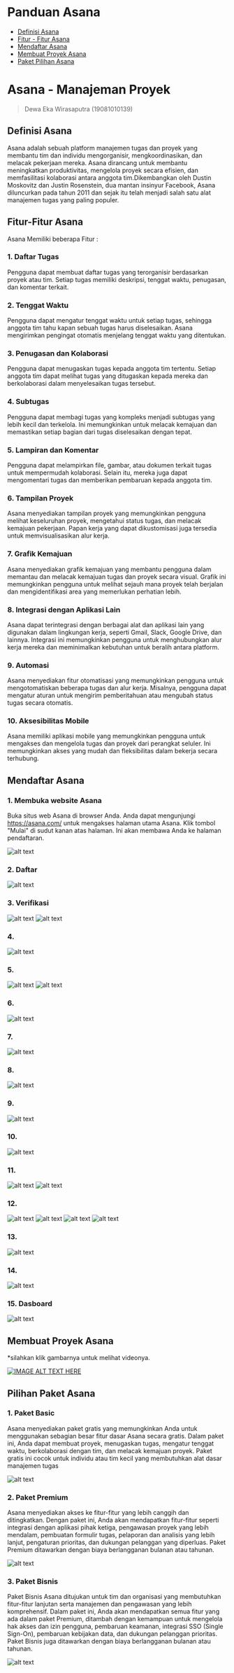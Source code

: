 # Panduan Asana

- [Definisi Asana](https://github.com/dewa143/Asana_Manajeman_Proyek#definisi-asana)
- [Fitur - Fitur Asana](https://github.com/dewa143/Asana_Manajeman_Proyek#fitur-fitur-asana)
- [Mendaftar Asana](https://github.com/dewa143/Asana_Manajeman_Proyek#mendaftar-asana)
- [Membuat Proyek Asana](https://github.com/dewa143/Asana_Manajeman_Proyek#membuat-proyek-asana)
- [Paket Pilihan Asana](https://github.com/dewa143/Asana_Manajeman_Proyek#pilihan-paket-asana)



# Asana - Manajeman Proyek

> Dewa Eka Wirasaputra (19081010139)

## Definisi Asana
   Asana adalah sebuah platform manajemen tugas dan proyek yang membantu tim dan individu mengorganisir, mengkoordinasikan, dan melacak pekerjaan mereka. Asana dirancang untuk membantu meningkatkan produktivitas, mengelola proyek secara efisien, dan memfasilitasi kolaborasi antara anggota tim.Dikembangkan oleh Dustin Moskovitz dan Justin Rosenstein, dua mantan insinyur Facebook, Asana diluncurkan pada tahun 2011 dan sejak itu telah menjadi salah satu alat manajemen tugas yang paling populer.


## Fitur-Fitur Asana
   Asana Memiliki beberapa Fitur :
   
### 1. Daftar Tugas
Pengguna dapat membuat daftar tugas yang terorganisir berdasarkan proyek atau tim. Setiap tugas memiliki deskripsi, tenggat waktu, penugasan, dan komentar terkait.

### 2.	Tenggat Waktu 
Pengguna dapat mengatur tenggat waktu untuk setiap tugas, sehingga anggota tim tahu kapan sebuah tugas harus diselesaikan. Asana mengirimkan pengingat otomatis menjelang tenggat waktu yang ditentukan.

### 3.	Penugasan dan Kolaborasi
Pengguna dapat menugaskan tugas kepada anggota tim tertentu. Setiap anggota tim dapat melihat tugas yang ditugaskan kepada mereka dan berkolaborasi dalam menyelesaikan tugas tersebut.

### 4.	Subtugas 
Pengguna dapat membagi tugas yang kompleks menjadi subtugas yang lebih kecil dan terkelola. Ini memungkinkan untuk melacak kemajuan dan memastikan setiap bagian dari tugas diselesaikan dengan tepat.

### 5.	Lampiran dan Komentar
Pengguna dapat melampirkan file, gambar, atau dokumen terkait tugas untuk mempermudah kolaborasi. Selain itu, mereka juga dapat mengomentari tugas dan memberikan pembaruan kepada anggota tim.

### 6.	Tampilan Proyek
Asana menyediakan tampilan proyek yang memungkinkan pengguna melihat keseluruhan proyek, mengetahui status tugas, dan melacak kemajuan pekerjaan. Papan kerja yang dapat dikustomisasi juga tersedia untuk memvisualisasikan alur kerja.

### 7.	Grafik Kemajuan
Asana menyediakan grafik kemajuan yang membantu pengguna dalam memantau dan melacak kemajuan tugas dan proyek secara visual. Grafik ini memungkinkan pengguna untuk melihat sejauh mana proyek telah berjalan dan mengidentifikasi area yang memerlukan perhatian lebih.

### 8.	Integrasi dengan Aplikasi Lain
Asana dapat terintegrasi dengan berbagai alat dan aplikasi lain yang digunakan dalam lingkungan kerja, seperti Gmail, Slack, Google Drive, dan lainnya. Integrasi ini memungkinkan pengguna untuk menghubungkan alur kerja mereka dan meminimalkan kebutuhan untuk beralih antara platform.

### 9.	Automasi
Asana menyediakan fitur otomatisasi yang memungkinkan pengguna untuk mengotomatiskan beberapa tugas dan alur kerja. Misalnya, pengguna dapat mengatur aturan untuk mengirim pemberitahuan atau mengubah status tugas secara otomatis.

### 10.	Aksesibilitas Mobile
Asana memiliki aplikasi mobile yang memungkinkan pengguna untuk mengakses dan mengelola tugas dan proyek dari perangkat seluler. Ini memungkinkan akses yang mudah dan fleksibilitas dalam bekerja secara terhubung.

## Mendaftar Asana
### 1. Membuka website Asana
Buka situs web Asana di browser Anda. Anda dapat mengunjungi https://asana.com/ untuk mengakses halaman utama Asana. Klik tombol "Mulai" di sudut kanan atas halaman. Ini akan membawa Anda ke halaman pendaftaran. 

![alt text](https://github.com/dewa143/Asana_Manajeman_Proyek/blob/main/image/Asana01.png)

### 2. Daftar

![alt text](https://github.com/dewa143/Asana_Manajeman_Proyek/blob/main/image/Asana02.png)

### 3. Verifikasi

![alt text](https://github.com/dewa143/Asana_Manajeman_Proyek/blob/main/image/Asana03.png)
![alt text](https://github.com/dewa143/Asana_Manajeman_Proyek/blob/main/image/Asana04.png)

### 4.

![alt text](https://github.com/dewa143/Asana_Manajeman_Proyek/blob/main/image/Asana05.png)

### 5.

![alt text](https://github.com/dewa143/Asana_Manajeman_Proyek/blob/main/image/Asana06.png)
![alt text](https://github.com/dewa143/Asana_Manajeman_Proyek/blob/main/image/Asana07.png)

### 6.

![alt text](https://github.com/dewa143/Asana_Manajeman_Proyek/blob/main/image/Asana08.png)

### 7.

![alt text](https://github.com/dewa143/Asana_Manajeman_Proyek/blob/main/image/Asana09.png)

### 8.

![alt text](https://github.com/dewa143/Asana_Manajeman_Proyek/blob/main/image/Asana10.png)

### 9.

![alt text](https://github.com/dewa143/Asana_Manajeman_Proyek/blob/main/image/Asana11.png)

### 10.

![alt text](https://github.com/dewa143/Asana_Manajeman_Proyek/blob/main/image/Asana12.png)

### 11.

![alt text](https://github.com/dewa143/Asana_Manajeman_Proyek/blob/main/image/Asana13.png)
![alt text](https://github.com/dewa143/Asana_Manajeman_Proyek/blob/main/image/Asana14.png)

### 12.

![alt text](https://github.com/dewa143/Asana_Manajeman_Proyek/blob/main/image/Asana15.png)
![alt text](https://github.com/dewa143/Asana_Manajeman_Proyek/blob/main/image/Asana16.png)
![alt text](https://github.com/dewa143/Asana_Manajeman_Proyek/blob/main/image/Asana17.png)
![alt text](https://github.com/dewa143/Asana_Manajeman_Proyek/blob/main/image/Asana18.png)

### 13.

![alt text](https://github.com/dewa143/Asana_Manajeman_Proyek/blob/main/image/Asana19.png)

### 14.

![alt text](https://github.com/dewa143/Asana_Manajeman_Proyek/blob/main/image/Asana20.png)

### 15. Dasboard

![alt text](https://github.com/dewa143/Asana_Manajeman_Proyek/blob/main/image/Asana21.png)

## Membuat Proyek Asana

*silahkan klik gambarnya untuk melihat videonya.

[![IMAGE ALT TEXT HERE](https://img.youtube.com/vi/_bi1EtLX_kA/0.jpg)](https://www.youtube.com/watch?v=_bi1EtLX_kA)

## Pilihan Paket Asana
### 1. Paket Basic
Asana menyediakan paket gratis yang memungkinkan Anda untuk menggunakan sebagian besar fitur dasar Asana secara gratis. Dalam paket ini, Anda dapat membuat proyek, menugaskan tugas, mengatur tenggat waktu, berkolaborasi dengan tim, dan melacak kemajuan proyek. Paket gratis ini cocok untuk individu atau tim kecil yang membutuhkan alat dasar manajemen tugas

![alt text](https://github.com/dewa143/Asana_Manajeman_Proyek/blob/main/image/harga/basic.JPG)

### 2. Paket Premium
Asana menyediakan akses ke fitur-fitur yang lebih canggih dan ditingkatkan. Dengan paket ini, Anda akan mendapatkan fitur-fitur seperti integrasi dengan aplikasi pihak ketiga, pengawasan proyek yang lebih mendalam, pembuatan formulir tugas, pelaporan dan analisis yang lebih lanjut, pengaturan prioritas, dan dukungan pelanggan yang diperluas. Paket Premium ditawarkan dengan biaya berlangganan bulanan atau tahunan.


![alt text](https://github.com/dewa143/Asana_Manajeman_Proyek/blob/main/image/harga/premium.JPG)

### 3. Paket Bisnis
Paket Bisnis Asana ditujukan untuk tim dan organisasi yang membutuhkan fitur-fitur lanjutan serta manajemen dan pengawasan yang lebih komprehensif. Dalam paket ini, Anda akan mendapatkan semua fitur yang ada dalam paket Premium, ditambah dengan kemampuan untuk mengelola hak akses dan izin pengguna, pembaruan keamanan, integrasi SSO (Single Sign-On), pembaruan kebijakan data, dan dukungan pelanggan prioritas. Paket Bisnis juga ditawarkan dengan biaya berlangganan bulanan atau tahunan.

![alt text](https://github.com/dewa143/Asana_Manajeman_Proyek/blob/main/image/harga/business.JPG)

















